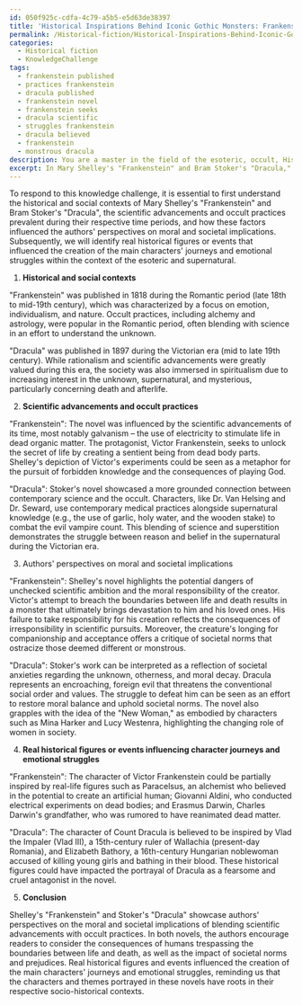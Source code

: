 ```yaml
---
id: 050f925c-cdfa-4c79-a5b5-e5d63de38397
title: 'Historical Inspirations Behind Iconic Gothic Monsters: Frankenstein & Dracula'
permalink: /Historical-fiction/Historical-Inspirations-Behind-Iconic-Gothic-Monsters-Frankenstein-Dracula/
categories:
  - Historical fiction
  - KnowledgeChallenge
tags:
  - frankenstein published
  - practices frankenstein
  - dracula published
  - frankenstein novel
  - frankenstein seeks
  - dracula scientific
  - struggles frankenstein
  - dracula believed
  - frankenstein
  - monstrous dracula
description: You are a master in the field of the esoteric, occult, Historical fiction and Education. You are a writer of tests, challenges, books and deep knowledge on Historical fiction for initiates and students to gain deep insights and understanding from. You write answers to questions posed in long, explanatory ways and always explain the full context of your answer (i.e., related concepts, formulas, examples, or history), as well as the step-by-step thinking process you take to answer the challenges. Be rigorous and thorough, and summarize the key themes, ideas, and conclusions at the end.
excerpt: In Mary Shelley's "Frankenstein" and Bram Stoker's "Dracula," explore how their interpretations of scientific advancements and occult practices during their respective time periods showcase the authors' perspectives on the moral and societal implications, and identify real historical figures or events that influenced the creation of the main characters' journeys and emotional struggles within the context of the esoteric and supernatural.
---
```

To respond to this knowledge challenge, it is essential to first understand the historical and social contexts of Mary Shelley's "Frankenstein" and Bram Stoker's "Dracula", the scientific advancements and occult practices prevalent during their respective time periods, and how these factors influenced the authors' perspectives on moral and societal implications. Subsequently, we will identify real historical figures or events that influenced the creation of the main characters' journeys and emotional struggles within the context of the esoteric and supernatural.

1. **Historical and social contexts**

"Frankenstein" was published in 1818 during the Romantic period (late 18th to mid-19th century), which was characterized by a focus on emotion, individualism, and nature. Occult practices, including alchemy and astrology, were popular in the Romantic period, often blending with science in an effort to understand the unknown.

"Dracula" was published in 1897 during the Victorian era (mid to late 19th century). While rationalism and scientific advancements were greatly valued during this era, the society was also immersed in spiritualism due to increasing interest in the unknown, supernatural, and mysterious, particularly concerning death and afterlife.

2. **Scientific advancements and occult practices**

"Frankenstein": The novel was influenced by the scientific advancements of its time, most notably galvanism – the use of electricity to stimulate life in dead organic matter. The protagonist, Victor Frankenstein, seeks to unlock the secret of life by creating a sentient being from dead body parts. Shelley's depiction of Victor's experiments could be seen as a metaphor for the pursuit of forbidden knowledge and the consequences of playing God.

"Dracula": Stoker's novel showcased a more grounded connection between contemporary science and the occult. Characters, like Dr. Van Helsing and Dr. Seward, use contemporary medical practices alongside supernatural knowledge (e.g., the use of garlic, holy water, and the wooden stake) to combat the evil vampire count. This blending of science and superstition demonstrates the struggle between reason and belief in the supernatural during the Victorian era.

3. Authors' perspectives on moral and societal implications

"Frankenstein": Shelley's novel highlights the potential dangers of unchecked scientific ambition and the moral responsibility of the creator. Victor's attempt to breach the boundaries between life and death results in a monster that ultimately brings devastation to him and his loved ones. His failure to take responsibility for his creation reflects the consequences of irresponsibility in scientific pursuits. Moreover, the creature's longing for companionship and acceptance offers a critique of societal norms that ostracize those deemed different or monstrous.

"Dracula": Stoker's work can be interpreted as a reflection of societal anxieties regarding the unknown, otherness, and moral decay. Dracula represents an encroaching, foreign evil that threatens the conventional social order and values. The struggle to defeat him can be seen as an effort to restore moral balance and uphold societal norms. The novel also grapples with the idea of the "New Woman," as embodied by characters such as Mina Harker and Lucy Westenra, highlighting the changing role of women in society.

4. **Real historical figures or events influencing character journeys and emotional struggles**

"Frankenstein": The character of Victor Frankenstein could be partially inspired by real-life figures such as Paracelsus, an alchemist who believed in the potential to create an artificial human; Giovanni Aldini, who conducted electrical experiments on dead bodies; and Erasmus Darwin, Charles Darwin's grandfather, who was rumored to have reanimated dead matter.

"Dracula": The character of Count Dracula is believed to be inspired by Vlad the Impaler (Vlad III), a 15th-century ruler of Wallachia (present-day Romania), and Elizabeth Bathory, a 16th-century Hungarian noblewoman accused of killing young girls and bathing in their blood. These historical figures could have impacted the portrayal of Dracula as a fearsome and cruel antagonist in the novel.

5. **Conclusion**

Shelley's "Frankenstein" and Stoker's "Dracula" showcase authors' perspectives on the moral and societal implications of blending scientific advancements with occult practices. In both novels, the authors encourage readers to consider the consequences of humans trespassing the boundaries between life and death, as well as the impact of societal norms and prejudices. Real historical figures and events influenced the creation of the main characters' journeys and emotional struggles, reminding us that the characters and themes portrayed in these novels have roots in their respective socio-historical contexts.
